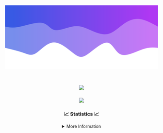 ![Header](./IMG_4001.png)
<div align="center">

<h1 align="center">
  <a href="https://git.io/typing-svg">
    <img src="https://readme-typing-svg.herokuapp.com/?lines=Welcome+to+my+profile!+👋;JavaScript+developer.;&center=true&size=25">
  </a>
</h1>

<p align="center">
  <img src="https://lanyard.cnrad.dev/api/624702585596805130" />
</p>

### 📈 Statistics 📈
<details>
    <summary>More Information</summary>
    <br/>

<!--START_SECTION:waka-->
![Code Time](http://img.shields.io/badge/Code%20Time-126%20hrs%2012%20mins-blue)

![Profile Views](http://img.shields.io/badge/Profile%20Views-0-blue)

**🐱 My GitHub Data** 

> 📦 2.3 kB Used in GitHub's Storage 
 > 
> 🏆 3 Contributions in the Year 2024
 > 
> 🚫 Not Opted to Hire
 > 
> 📜 5 Public Repositories 
 > 
> 🔑 1 Private Repositories 
 > 
**I'm an Early 🐤** 

```text
🌞 Morning                247 commits         ██████░░░░░░░░░░░░░░░░░░░   23.26 % 
🌆 Daytime                392 commits         █████████░░░░░░░░░░░░░░░░   36.91 % 
🌃 Evening                380 commits         █████████░░░░░░░░░░░░░░░░   35.78 % 
🌙 Night                  43 commits          █░░░░░░░░░░░░░░░░░░░░░░░░   04.05 % 
```
📅 **I'm Most Productive on Wednesday** 

```text
Monday                   108 commits         ███░░░░░░░░░░░░░░░░░░░░░░   10.17 % 
Tuesday                  148 commits         ███░░░░░░░░░░░░░░░░░░░░░░   13.94 % 
Wednesday                237 commits         ██████░░░░░░░░░░░░░░░░░░░   22.32 % 
Thursday                 228 commits         █████░░░░░░░░░░░░░░░░░░░░   21.47 % 
Friday                   135 commits         ███░░░░░░░░░░░░░░░░░░░░░░   12.71 % 
Saturday                 82 commits          ██░░░░░░░░░░░░░░░░░░░░░░░   07.72 % 
Sunday                   124 commits         ███░░░░░░░░░░░░░░░░░░░░░░   11.68 % 
```


📊 **This Week I Spent My Time On** 

```text
🕑︎ Time Zone: America/New_York

💬 Programming Languages: 
Java                     16 hrs 28 mins      ███████████████████████░░   91.68 % 
Kotlin                   1 hr 18 mins        ██░░░░░░░░░░░░░░░░░░░░░░░   07.25 % 
XML                      7 mins              ░░░░░░░░░░░░░░░░░░░░░░░░░   00.74 % 
YAML                     2 mins              ░░░░░░░░░░░░░░░░░░░░░░░░░   00.22 % 
GitIgnore file           1 min               ░░░░░░░░░░░░░░░░░░░░░░░░░   00.11 % 

🔥 Editors: 
IntelliJ                 17 hrs 58 mins      █████████████████████████   100.00 % 

🐱‍💻 Projects: 
HCTeams                  15 hrs 1 min        █████████████████████░░░░   83.57 % 
Cobalt                   1 hr 37 mins        ██░░░░░░░░░░░░░░░░░░░░░░░   09.07 % 
Mercury                  1 hr 18 mins        ██░░░░░░░░░░░░░░░░░░░░░░░   07.25 % 
Carbon                   1 min               ░░░░░░░░░░░░░░░░░░░░░░░░░   00.10 % 

💻 Operating System: 
Windows                  17 hrs 58 mins      █████████████████████████   100.00 % 
```

**I Mostly Code in Java** 

```text
Java                     23 repos            ██████████████████████░░░   88.46 % 
JavaScript               2 repos             ██░░░░░░░░░░░░░░░░░░░░░░░   07.69 % 
C++                      1 repo              █░░░░░░░░░░░░░░░░░░░░░░░░   03.85 % 
```



**Timeline**

![Lines of Code chart](https://raw.githubusercontent.com/DevDipin/DevDipin/main/assets/bar_graph.png)


 Last Updated on 08/03/2024 03:10:34 UTC
<!--END_SECTION:waka-->

![Footer](./IMG_4002.png)
